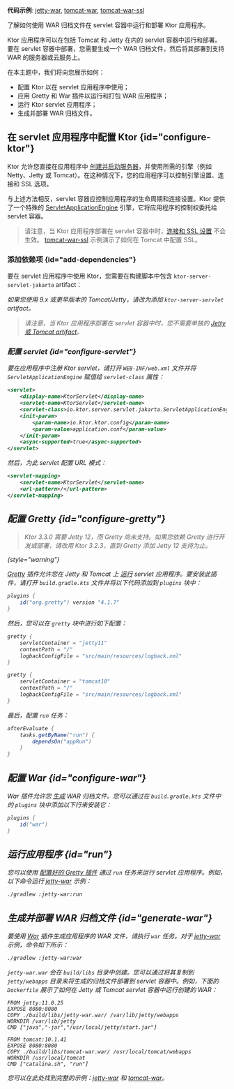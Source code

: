 [//]: # (title: WAR)

<show-structure for="chapter" depth="2"/>

<tldr>
<p>
<b>代码示例</b>: 
<a href="https://github.com/ktorio/ktor-documentation/tree/%ktor_version%/codeSnippets/snippets/jetty-war">jetty-war</a>, 
<a href="https://github.com/ktorio/ktor-documentation/tree/%ktor_version%/codeSnippets/snippets/tomcat-war">tomcat-war</a>,
<a href="https://github.com/ktorio/ktor-documentation/tree/%ktor_version%/codeSnippets/snippets/tomcat-war-ssl">tomcat-war-ssl</a>
</p>
</tldr>

<link-summary>
了解如何使用 WAR 归档文件在 servlet 容器中运行和部署 Ktor 应用程序。
</link-summary>

Ktor 应用程序可以在包括 Tomcat 和 Jetty 在内的 servlet 容器中运行和部署。要在 servlet 容器中部署，您需要生成一个 WAR 归档文件，然后将其部署到支持 WAR 的服务器或云服务上。

在本主题中，我们将向您展示如何：
* 配置 Ktor 以在 servlet 应用程序中使用；
* 应用 Gretty 和 War 插件以运行和打包 WAR 应用程序；
* 运行 Ktor servlet 应用程序；
* 生成并部署 WAR 归档文件。

## 在 servlet 应用程序中配置 Ktor {id="configure-ktor"}

Ktor 允许您直接在应用程序中 [创建并启动服务器](server-create-and-configure.topic)，并使用所需的引擎（例如 Netty、Jetty 或 Tomcat）。在这种情况下，您的应用程序可以控制引擎设置、连接和 SSL 选项。

与上述方法相反，servlet 容器应控制应用程序的生命周期和连接设置。Ktor 提供了一个特殊的 [ServletApplicationEngine](https://api.ktor.io/ktor-server/ktor-server-servlet/io.ktor.server.servlet/-servlet-application-engine/index.html) 引擎，它将应用程序的控制权委托给 servlet 容器。

> 请注意，当 Ktor 应用程序部署在 servlet 容器中时，[连接和 SSL 设置](server-configuration-file.topic) 不会生效。 
> [tomcat-war-ssl](https://github.com/ktorio/ktor-documentation/tree/%ktor_version%/codeSnippets/snippets/tomcat-war-ssl) 示例演示了如何在 Tomcat 中配置 SSL。

### 添加依赖项 {id="add-dependencies"}

要在 servlet 应用程序中使用 Ktor，您需要在构建脚本中包含 `ktor-server-servlet-jakarta` artifact：

<var name="artifact_name" value="ktor-server-servlet-jakarta"/>
<Tabs group="languages">
    <TabItem title="Gradle (Kotlin)" group-key="kotlin">
        <code-block lang="Kotlin" code="            implementation(&quot;io.ktor:%artifact_name%:$ktor_version&quot;)"/>
    </TabItem>
    <TabItem title="Gradle (Groovy)" group-key="groovy">
        <code-block lang="Groovy" code="            implementation &quot;io.ktor:%artifact_name%:$ktor_version&quot;"/>
    </TabItem>
    <TabItem title="Maven" group-key="maven">
        <code-block lang="XML" code="            &lt;dependency&gt;&#10;                &lt;groupId&gt;io.ktor&lt;/groupId&gt;&#10;                &lt;artifactId&gt;%artifact_name%-jvm&lt;/artifactId&gt;&#10;                &lt;version&gt;${ktor_version}&lt;/version&gt;&#10;            &lt;/dependency&gt;"/>
    </TabItem>
</Tabs>

如果您使用 9.x 或更早版本的 Tomcat/Jetty，请改为添加 `ktor-server-servlet` artifact。

> 请注意，当 Ktor 应用程序部署在 servlet 容器中时，您不需要单独的 [Jetty 或 Tomcat artifact](server-engines.md#dependencies)。

### 配置 servlet {id="configure-servlet"}

要在应用程序中注册 Ktor servlet，请打开 `WEB-INF/web.xml` 文件并将 `ServletApplicationEngine` 赋值给 `servlet-class` 属性：

<Tabs>
<TabItem title="Tomcat/Jetty v10.x+">

```xml
<servlet>
    <display-name>KtorServlet</display-name>
    <servlet-name>KtorServlet</servlet-name>
    <servlet-class>io.ktor.server.servlet.jakarta.ServletApplicationEngine</servlet-class>
    <init-param>
        <param-name>io.ktor.ktor.config</param-name>
        <param-value>application.conf</param-value>
    </init-param>
    <async-supported>true</async-supported>
</servlet>
```

</TabItem>
<TabItem title="Tomcat/Jetty v9.x">
<code-block lang="XML" code="&lt;servlet&gt;&#10;    &lt;display-name&gt;KtorServlet&lt;/display-name&gt;&#10;    &lt;servlet-name&gt;KtorServlet&lt;/servlet-name&gt;&#10;    &lt;servlet-class&gt;io.ktor.server.servlet.ServletApplicationEngine&lt;/servlet-class&gt;&#10;    &lt;init-param&gt;&#10;        &lt;param-name&gt;io.ktor.ktor.config&lt;/param-name&gt;&#10;        &lt;param-value&gt;application.conf&lt;/param-value&gt;&#10;    &lt;/init-param&gt;&#10;    &lt;async-supported&gt;true&lt;/async-supported&gt;&#10;&lt;/servlet&gt;"/>
</TabItem>
</Tabs>

然后，为此 servlet 配置 URL 模式：

```xml
<servlet-mapping>
    <servlet-name>KtorServlet</servlet-name>
    <url-pattern>/</url-pattern>
</servlet-mapping>
```

## 配置 Gretty {id="configure-gretty"}

> Ktor 3.3.0 需要 Jetty 12，而 Gretty 尚未支持。如果您依赖 Gretty 进行开发或部署，请改用 Ktor 3.2.3，直到 Gretty 添加 Jetty 12 支持为止。
>
{style="warning"}

[Gretty](https://plugins.gradle.org/plugin/org.gretty) 插件允许您在 Jetty 和 Tomcat 上 [运行](#run) servlet 应用程序。要安装此插件，请打开 `build.gradle.kts` 文件并将以下代码添加到 `plugins` 块中：

```groovy
plugins {
    id("org.gretty") version "4.1.7"
}
```

然后，您可以在 `gretty` 块中进行如下配置：

<Tabs>
<TabItem title="Jetty">

```groovy
gretty {
    servletContainer = "jetty11"
    contextPath = "/"
    logbackConfigFile = "src/main/resources/logback.xml"
}
```

</TabItem>
<TabItem title="Tomcat">

```groovy
gretty {
    servletContainer = "tomcat10"
    contextPath = "/"
    logbackConfigFile = "src/main/resources/logback.xml"
}
```

</TabItem>
</Tabs>

最后，配置 `run` 任务：

```groovy
afterEvaluate {
    tasks.getByName("run") {
        dependsOn("appRun")
    }
}
```

## 配置 War {id="configure-war"}

War 插件允许您 [生成](#generate-war) WAR 归档文件。您可以通过在 `build.gradle.kts` 文件中的 `plugins` 块中添加以下行来安装它：

```groovy
plugins {
    id("war")
}
```

## 运行应用程序 {id="run"}

您可以使用 [配置好的 Gretty 插件](#configure-gretty) 通过 `run` 任务来运行 servlet 应用程序。例如，以下命令运行 [jetty-war](https://github.com/ktorio/ktor-documentation/tree/%ktor_version%/codeSnippets/snippets/jetty-war) 示例：

```Bash
./gradlew :jetty-war:run
```

## 生成并部署 WAR 归档文件 {id="generate-war"}

要使用 [War](#configure-war) 插件生成应用程序的 WAR 文件，请执行 `war` 任务。对于 [jetty-war](https://github.com/ktorio/ktor-documentation/tree/%ktor_version%/codeSnippets/snippets/jetty-war) 示例，命令如下所示：

```Bash
./gradlew :jetty-war:war
```

`jetty-war.war` 会在 `build/libs` 目录中创建。您可以通过将其复制到 `jetty/webapps` 目录来将生成的归档文件部署到 servlet 容器中。例如，下面的 `Dockerfile` 展示了如何在 Jetty 或 Tomcat servlet 容器中运行创建的 WAR：

<Tabs>
<TabItem title="Jetty">

```Docker
FROM jetty:11.0.25
EXPOSE 8080:8080
COPY ./build/libs/jetty-war.war/ /var/lib/jetty/webapps
WORKDIR /var/lib/jetty
CMD ["java","-jar","/usr/local/jetty/start.jar"]

```

</TabItem>
<TabItem title="Tomcat">

```Docker
FROM tomcat:10.1.41
EXPOSE 8080:8080
COPY ./build/libs/tomcat-war.war/ /usr/local/tomcat/webapps
WORKDIR /usr/local/tomcat
CMD ["catalina.sh", "run"]

```

</TabItem>
</Tabs>

您可以在此处找到完整的示例：[jetty-war](https://github.com/ktorio/ktor-documentation/tree/%ktor_version%/codeSnippets/snippets/jetty-war) 和 [tomcat-war](https://github.com/ktorio/ktor-documentation/tree/%ktor_version%/codeSnippets/snippets/tomcat-war)。